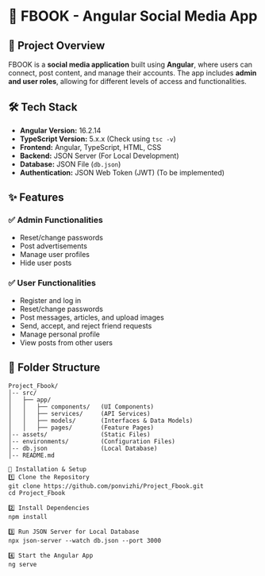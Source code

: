 # 📘 FBOOK - Angular Social Media App  

## 🌟 Project Overview  
FBOOK is a **social media application** built using **Angular**, where users can connect, post content, and manage their accounts. The app includes **admin and user roles**, allowing for different levels of access and functionalities.  

## 🛠️ Tech Stack  
- **Angular Version:** 16.2.14  
- **TypeScript Version:** 5.x.x (Check using `tsc -v`)  
- **Frontend:** Angular, TypeScript, HTML, CSS  
- **Backend:** JSON Server (For Local Development)  
- **Database:** JSON File (`db.json`)  
- **Authentication:** JSON Web Token (JWT) (To be implemented)  

## ✨ Features  
### ✅ Admin Functionalities  
- Reset/change passwords  
- Post advertisements  
- Manage user profiles  
- Hide user posts  

### ✅ User Functionalities  
- Register and log in  
- Reset/change passwords  
- Post messages, articles, and upload images  
- Send, accept, and reject friend requests  
- Manage personal profile  
- View posts from other users  

## 📂 Folder Structure  
```plaintext
Project_Fbook/
│-- src/
│   ├── app/
│   │   ├── components/   (UI Components)
│   │   ├── services/     (API Services)
│   │   ├── models/       (Interfaces & Data Models)
│   │   ├── pages/        (Feature Pages)
│-- assets/               (Static Files)
│-- environments/         (Configuration Files)
│-- db.json               (Local Database)
│-- README.md

🚀 Installation & Setup
1️⃣ Clone the Repository
git clone https://github.com/ponvizhi/Project_Fbook.git
cd Project_Fbook

2️⃣ Install Dependencies
npm install

3️⃣ Run JSON Server for Local Database
npx json-server --watch db.json --port 3000

4️⃣ Start the Angular App
ng serve